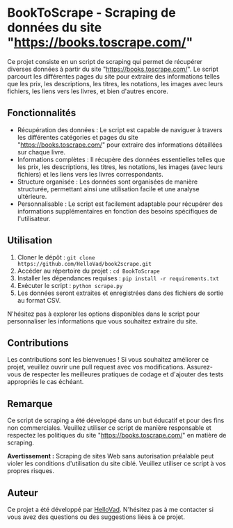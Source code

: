 # BookToScrape - Scraping de données du site "https://books.toscrape.com/"

Ce projet consiste en un script de scraping qui permet de récupérer diverses données à partir du site "https://books.toscrape.com/". Le script parcourt les différentes pages du site pour extraire des informations telles que les prix, les descriptions, les titres, les notations, les images avec leurs fichiers, les liens vers les livres, et bien d'autres encore.

## Fonctionnalités

- Récupération des données : Le script est capable de naviguer à travers les différentes catégories et pages du site "https://books.toscrape.com/" pour extraire des informations détaillées sur chaque livre.
- Informations complètes : Il récupère des données essentielles telles que les prix, les descriptions, les titres, les notations, les images (avec leurs fichiers) et les liens vers les livres correspondants.
- Structure organisée : Les données sont organisées de manière structurée, permettant ainsi une utilisation facile et une analyse ultérieure.
- Personnalisable : Le script est facilement adaptable pour récupérer des informations supplémentaires en fonction des besoins spécifiques de l'utilisateur.

## Utilisation

1. Cloner le dépôt : `git clone https://github.com/HelloVad/book2scrape.git`
2. Accéder au répertoire du projet : `cd BookToScrape`
3. Installer les dépendances requises : `pip install -r requirements.txt`
4. Exécuter le script : `python scrape.py`
5. Les données seront extraites et enregistrées dans des fichiers de sortie au format CSV.

N'hésitez pas à explorer les options disponibles dans le script pour personnaliser les informations que vous souhaitez extraire du site.

## Contributions

Les contributions sont les bienvenues ! Si vous souhaitez améliorer ce projet, veuillez ouvrir une pull request avec vos modifications. Assurez-vous de respecter les meilleures pratiques de codage et d'ajouter des tests appropriés le cas échéant.

## Remarque

Ce script de scraping a été développé dans un but éducatif et pour des fins non commerciales. Veuillez utiliser ce script de manière responsable et respectez les politiques du site "https://books.toscrape.com/" en matière de scraping.

**Avertissement :** Scraping de sites Web sans autorisation préalable peut violer les conditions d'utilisation du site ciblé. Veuillez utiliser ce script à vos propres risques.

## Auteur

Ce projet a été développé par [HelloVad](https://github.com/HelloVad). N'hésitez pas à me contacter si vous avez des questions ou des suggestions liées à ce projet.